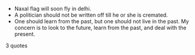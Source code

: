  - Naxal flag will soon fly in delhi.
 - A politician should not be written off till he or she is cremated.
 - One should learn from the past, but one should not live in the past. My concern is to look to the future, learn from the past, and deal with the present.

3 quotes